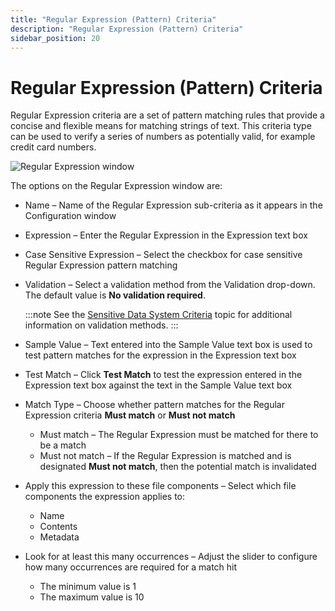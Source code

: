 ```yaml
---
title: "Regular Expression (Pattern) Criteria"
description: "Regular Expression (Pattern) Criteria"
sidebar_position: 20
---
```


# Regular Expression (Pattern) Criteria

Regular Expression criteria are a set of pattern matching rules that provide a concise and flexible
means for matching strings of text. This criteria type can be used to verify a series of numbers as
potentially valid, for example credit card numbers.

![Regular Expression window](/images/accessanalyzer/11.6/sensitivedatadiscovery/criteriaeditor/criteriatype/regularexpression.webp)

The options on the Regular Expression window are:

- Name – Name of the Regular Expression sub-criteria as it appears in the Configuration window
- Expression – Enter the Regular Expression in the Expression text box
- Case Sensitive Expression – Select the checkbox for case sensitive Regular Expression pattern
  matching
- Validation – Select a validation method from the Validation drop-down. The default value is **No
  validation required**.

    :::note
    See the
    [Sensitive Data System Criteria](/docs/accessanalyzer/11.6/sensitivedatadiscovery/systemcriteria.md)
    topic for additional information on validation methods.
    :::


- Sample Value – Text entered into the Sample Value text box is used to test pattern matches for the
  expression in the Expression text box
- Test Match – Click **Test Match** to test the expression entered in the Expression text box
  against the text in the Sample Value text box
- Match Type – Choose whether pattern matches for the Regular Expression criteria **Must match** or
  **Must not match**

    - Must match – The Regular Expression must be matched for there to be a match
    - Must not match – If the Regular Expression is matched and is designated **Must not match**,
      then the potential match is invalidated

- Apply this expression to these file components – Select which file components the expression
  applies to:

    - Name
    - Contents
    - Metadata

- Look for at least this many occurrences – Adjust the slider to configure how many occurrences are
  required for a match hit

    - The minimum value is 1
    - The maximum value is 10
